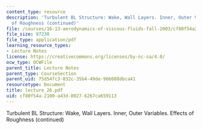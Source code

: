 ```yaml
---
content_type: resource
description: 'Turbulent BL Structure: Wake, Wall Layers. Inner, Outer Variables. Effects
  of Roughness (continued)'
file: /courses/16-13-aerodynamics-of-viscous-fluids-fall-2003/cf80f54a2100a43d00276267ca659113_lecture_26.pdf
file_size: 97238
file_type: application/pdf
learning_resource_types:
- Lecture Notes
license: https://creativecommons.org/licenses/by-nc-sa/4.0/
ocw_type: OCWFile
parent_title: Lecture Notes
parent_type: CourseSection
parent_uid: 75d54fc3-032c-35b4-49de-966608dbca41
resourcetype: Document
title: lecture_26.pdf
uid: cf80f54a-2100-a43d-0027-6267ca659113
---
```

Turbulent BL Structure: Wake, Wall Layers. Inner, Outer Variables. Effects of Roughness (continued)